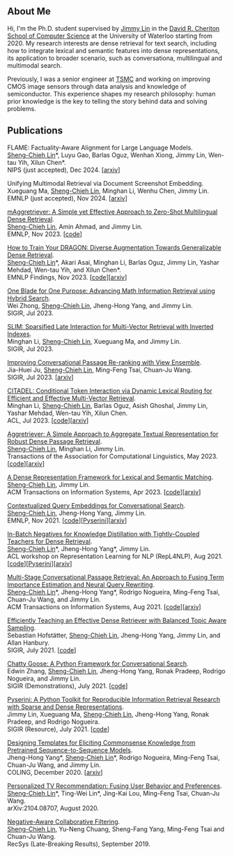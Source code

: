 ## About Me
Hi, I'm the Ph.D. student supervised by [Jimmy Lin](https://cs.uwaterloo.ca/~jimmylin/) in the [David R. Cheriton School of Computer Science](https://cs.uwaterloo.ca/) at the University of Waterloo starting from 2020. My research interests are dense retrieval for text search, including how to integrate lexical and semantic features into dense representations, its application to broader scenario, such as conversationa, multilingual and multimodal search.  

Previously, I was a senior engineer at [TSMC](https://www.tsmc.com/english) and working on improving CMOS image sensors through data analysis and knowledge of semiconductor. This experience shapes my research philosophy: human prior knowledge is the key to telling the story behind data and solving problems.

## Publications
FLAME: Factuality-Aware Alignment for Large Language Models.  
<ins>Sheng-Chieh Lin</ins>\*, Luyu Gao, Barlas Oguz, Wenhan Xiong, Jimmy Lin, Wen-tau Yih, Xilun Chen\*.  
NIPS (just accepted), Dec 2024. [[arxiv](https://arxiv.org/pdf/2405.01525)]

Unifying Multimodal Retrieval via Document Screenshot Embedding.  
Xueguang Ma, <ins>Sheng-Chieh Lin</ins>, Minghan Li, Wenhu Chen, Jimmy Lin.  
EMNLP (just accepted), Nov 2024. [[arxiv](https://arxiv.org/abs/2406.11251)]

[mAggretriever: A Simple yet Effective Approach to Zero-Shot Multilingual Dense Retrieval](https://aclanthology.org/2023.emnlp-main.715/).  
<ins>Sheng-Chieh Lin</ins>, Amin Ahmad, and Jimmy Lin.  
EMNLP, Nov 2023. [[code](https://github.com/castorini/dhr)]

[How to Train Your DRAGON: Diverse Augmentation Towards Generalizable Dense Retrieval](https://aclanthology.org/2023.findings-emnlp.423/).  
<ins>Sheng-Chieh Lin</ins>\*, Akari Asai, Minghan Li, Barlas Oguz, Jimmy Lin, Yashar Mehdad, Wen-tau Yih, and Xilun Chen\*.    
EMNLP Findings, Nov 2023. [[code](https://github.com/facebookresearch/dpr-scale/tree/main/dragon)][[arxiv](https://arxiv.org/abs/2302.07452)]  

[One Blade for One Purpose: Advancing Math Information Retrieval using Hybrid Search](https://dl.acm.org/doi/10.1145/3539618.3591746).  
Wei Zhong, <ins>Sheng-Chieh Lin</ins>, Jheng-Hong Yang, and Jimmy Lin.    
SIGIR, Jul 2023.

[SLIM: Sparsified Late Interaction for Multi-Vector Retrieval with Inverted Indexes](https://dl.acm.org/doi/abs/10.1145/3539618.3591977).  
Minghan Li, <ins>Sheng-Chieh Lin</ins>, Xueguang Ma, and Jimmy Lin.    
SIGIR, Jul 2023.

[Improving Conversational Passage Re-ranking with View Ensemble](https://dl.acm.org/doi/abs/10.1145/3539618.3592002).  
Jia-Huei Ju, <ins>Sheng-Chieh Lin</ins>, Ming-Feng Tsai, Chuan-Ju Wang.  
SIGIR, Jul 2023. [[arxiv](https://arxiv.org/abs/2304.13290)]  

[CITADEL: Conditional Token Interaction via Dynamic Lexical Routing for Efficient and Effective Multi-Vector Retrieval](https://aclanthology.org/2023.acl-long.663/).  
Minghan Li, <ins>Sheng-Chieh Lin</ins>, Barlas Oguz, Asish Ghoshal, Jimmy Lin, Yashar Mehdad, Wen-tau Yih, Xilun Chen.    
ACL, Jul 2023. [[code](https://github.com/facebookresearch/dpr-scale/tree/citadel)][[arxiv](https://arxiv.org/abs/2211.10411)]  

[Aggretriever: A Simple Approach to Aggregate Textual Representation for Robust Dense Passage Retrieval](https://direct.mit.edu/tacl/article/doi/10.1162/tacl_a_00556/116046/Aggretriever-A-Simple-Approach-to-Aggregate).  
<ins>Sheng-Chieh Lin</ins>, Minghan Li, Jimmy Lin.  
Transactions of the Association for Computational Linguistics, May 2023. [[code](https://github.com/castorini/dhr)][[arxiv](https://arxiv.org/abs/2208.00511)]  

[A Dense Representation Framework for Lexical and Semantic Matching](https://dl.acm.org/doi/10.1145/3582426).  
<ins>Sheng-Chieh Lin</ins>, Jimmy Lin.  
ACM Transactions on Information Systems, Apr 2023. [[code](https://github.com/castorini/dhr)][[arxiv](https://arxiv.org/abs/2206.09912)]  

[Contextualized Query Embeddings for Conversational Search](https://aclanthology.org/2021.emnlp-main.77/).  
<ins>Sheng-Chieh Lin</ins>, Jheng-Hong Yang, Jimmy Lin.  
EMNLP, Nov 2021. [[code](https://github.com/castorini/CQE)][[Pyserini](https://github.com/castorini/chatty-goose/blob/master/docs/conversation_dense_retrieval_experiments.md)][[arxiv](https://arxiv.org/abs/2104.08707)]

[In-Batch Negatives for Knowledge Distillation with Tightly-Coupled Teachers for Dense Retrieval](https://aclanthology.org/2021.repl4nlp-1.17/).  
<ins>Sheng-Chieh Lin</ins>\*, Jheng-Hong Yang\*, Jimmy Lin.  
ACL workshop on Representation Learning for NLP (RepL4NLP), Aug 2021. [[code](https://github.com/castorini/tct_colbert)][[Pyserini](https://github.com/castorini/pyserini/blob/master/docs/experiments-tct_colbert-v2.md)][[arxiv](https://arxiv.org/abs/2010.11386)]   

[Multi-Stage Conversational Passage Retrieval: An Approach to Fusing Term Importance Estimation and Neural Query Rewriting](https://dl.acm.org/doi/10.1145/3446426).  
<ins>Sheng-Chieh Lin</ins>\*, Jheng-Hong Yang\*, Rodrigo Nogueira, Ming-Feng Tsai, Chuan-Ju Wang, and Jimmy Lin.  
ACM Transactions on Information Systems, Aug 2021. [[code](https://github.com/castorini/chatty-goose)][[arxiv](https://arxiv.org/abs/2005.02230)]

[Efficiently Teaching an Effective Dense Retriever with Balanced Topic Aware Sampling](https://dl.acm.org/doi/10.1145/3404835.3462891).  
Sebastian Hofstätter, <ins>Sheng-Chieh Lin</ins>, Jheng-Hong Yang, Jimmy Lin, and Allan Hanbury.  
SIGIR, July 2021. [[code](https://github.com/sebastian-hofstaetter/tas-balanced-dense-retrieval)] 

[Chatty Goose: A Python Framework for Conversational Search](https://dl.acm.org/doi/10.1145/3404835.3462782).  
Edwin Zhang, <ins>Sheng-Chieh Lin</ins>, Jheng-Hong Yang, Ronak Pradeep, Rodrigo Nogueira, and Jimmy Lin.  
SIGIR (Demonstrations), July 2021. [[code](https://github.com/castorini/chatty-goose)]  

[Pyserini: A Python Toolkit for Reproducible Information Retrieval Research with Sparse and Dense Representations](https://dl.acm.org/doi/10.1145/3404835.3463238).  
Jimmy Lin, Xueguang Ma, <ins>Sheng-Chieh Lin</ins>, Jheng-Hong Yang, Ronak Pradeep, and Rodrigo Nogueira.  
SIGIR (Resource), July 2021. [[code](https://github.com/castorini/pyserini)]

[Designing Templates for Eliciting Commonsense Knowledge from Pretrained Sequence-to-Sequence Models](https://aclanthology.org/2020.coling-main.307/).  
Jheng-Hong Yang\*, <ins>Sheng-Chieh Lin</ins>\*, Rodrigo Nogueira, Ming-Feng Tsai, Chuan-Ju Wang, and Jimmy Lin.  
COLING, December 2020. [[arxiv](https://arxiv.org/abs/2003.08380)] 

[Personalized TV Recommendation: Fusing User Behavior and Preferences](https://arxiv.org/abs/2009.08957).  
<ins>Sheng-Chieh Lin</ins>\*, Ting-Wei Lin\*, Jing-Kai Lou, Ming-Feng Tsai, Chuan-Ju Wang.  
arXiv:2104.08707, August 2020. 

[Negative-Aware Collaborative Filtering](http://ceur-ws.org/Vol-2431/paper9.pdf).  
<ins>Sheng-Chieh Lin</ins>, Yu-Neng Chuang, Sheng-Fang Yang, Ming-Feng Tsai and Chuan-Ju Wang.  
RecSys (Late-Breaking Results), September 2019.  
